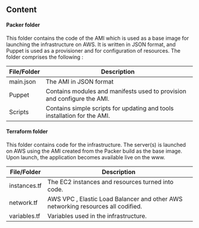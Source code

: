 ## Content

#### Packer folder

This folder contains the code of the AMI which is used as a base image for launching the infrastructure on AWS. It is written in JSON format, and Puppet is used as a provisioner and for configuration of resources. The folder comprises the following :

| File/Folder | Description |
| ------- | ----------- | 
| main.json | The AMI in JSON format |
| Puppet | Contains modules and manifests used to provision and configure the AMI. |
| Scripts | Contains simple scripts for updating and tools installation for the AMI. |




#### Terraform folder

This folder contains code for the infrastructure. The server(s) is launched on AWS using the AMI created from the Packer build as the base image. Upon launch, the application becomes available live on the www.

| File/Folder | Description |
| ------- | ----------- | 
| instances.tf | The EC2 instances and resources turned into code. |
| network.tf | AWS VPC , Elastic Load Balancer and other AWS networking resources all codified. |
| variables.tf | Variables used in the infrastructure. |